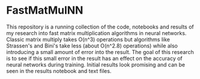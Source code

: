 # FastMatMulNN

This repository is a running collection of the code, notebooks and results of my research into fast matrix multiplication algorithms in neural networks. Classic matrix multiply takes O(n^3) operations but algorithms like Strassen's and Bini's take less (about O(n^2.8) operations) while also introducing a small amount of error into the result. The goal of this research is to see if this small error in the result has an effect on the accuracy of neural networks during training. Initial results look promising and can be seen in the results notebook and text files. 
